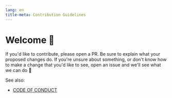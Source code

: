 ```yaml
---
lang: en
title-meta: Contribution Guidelines
---
```


# Welcome 👋

If you'd like to contribute, please open a PR. Be sure to explain what your
proposed changes do. If you're unsure about something, or don't know how to make
a change that you'd like to see, open an issue and we'll see what we can do 🙂

See also:

* [CODE OF CONDUCT]

[CODE OF CONDUCT]: https://github.com/jirastopwatch/.github/blob/main/CODE_OF_CONDUCT.md
